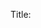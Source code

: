 Title: <title> 

Type:  

Tags: <tags> 

Link: <link> 

Seq: <seq> 

Date: <date> 

Status: 1 - Idea; 4 - In Work; 8 - Canceled; 9 - Published;  

Date Added: <dateadded> 

Timestamp:  

Teaser: <longtext> 

Author: <author> 

Body:  

